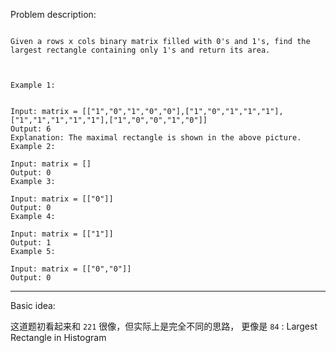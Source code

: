 
Problem description:

```

Given a rows x cols binary matrix filled with 0's and 1's, find the largest rectangle containing only 1's and return its area.

 

Example 1:


Input: matrix = [["1","0","1","0","0"],["1","0","1","1","1"],["1","1","1","1","1"],["1","0","0","1","0"]]
Output: 6
Explanation: The maximal rectangle is shown in the above picture.
Example 2:

Input: matrix = []
Output: 0
Example 3:

Input: matrix = [["0"]]
Output: 0
Example 4:

Input: matrix = [["1"]]
Output: 1
Example 5:

Input: matrix = [["0","0"]]
Output: 0

```

---

Basic idea:

这道题初看起来和 `221` 很像，但实际上是完全不同的思路，
更像是 `84` : Largest Rectangle in Histogram


